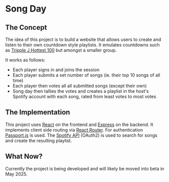 # Song Day

## The Concept
The idea of this project is to build a website that allows users to create and listen to their own countdown style playlists.
It emulates countdowns such as [Tripple J Hottest 100](https://www.abc.net.au/triplej/hottest100/) but amongst a smaller group.

It works as follows:
- Each player signs in and joins the session
- Each player submits a set number of songs (ie. their top 10 songs of all time)
- Each player then votes all all submitted songs (except their own)
- Song day then tallies the votes and creates a playlist in the host's Spotify account with each song, rated from least votes to most votes

## The Implementation
This project uses [React](https://react.dev/) on the frontend and [Express](https://expressjs.com/) on the backend. It implements client side routing via [React Router](https://reactrouter.com/en/main).
For authentication [Passport.js](https://www.passportjs.org/) is used.
The [Spotify API](https://developer.spotify.com/documentation/web-api) (OAuth2) is used to search for songs and create the resulting playlist.

## What Now?
Currently the project is being developed and will likely be moved into beta in May 2025.
